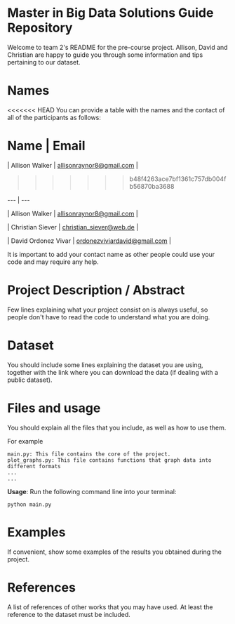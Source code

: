 
# Master in Big Data Solutions Guide Repository

Welcome to team 2's README for the pre-course project. Allison, David and Christian are happy to guide you through some information and tips pertaining to our dataset. 

# Names

<<<<<<< HEAD
You can provide a table with the names and the contact of all of the participants as follows:

Name | Email
=======
| Allison Walker      | allisonraynor8@gmail.com      |
>>>>>>> b48f4263ace7bf1361c757db004fb56870ba3688

--- | --- 

| Allison Walker | allisonraynor8@gmail.com |

| Christian Siever | christian_siever@web.de |

| David Ordonez Vivar | ordonezviviardavid@gmail.com |

It is important to add your contact name as other people could use your code and may require any help.

# Project Description / Abstract

Few lines explaining what your project consist on is always useful, so people don't have to read the code to understand what you are doing.

# Dataset

You should include some lines explaining the dataset you are using, together with the link where you can download the data (if dealing with a public dataset).

# Files and usage
You should explain all the files that you include, as well as how to use them.

For example

    main.py: This file contains the core of the project.
    plot_graphs.py: This file contains functions that graph data into different formats
    ...
    ...
**Usage**: Run the following command line into your terminal:

    python main.py
    
# Examples
If convenient, show some examples of the results you obtained during the project. 
    
# References
A list of references of other works that you may have used. At least the reference to the dataset must be included.
    
    
